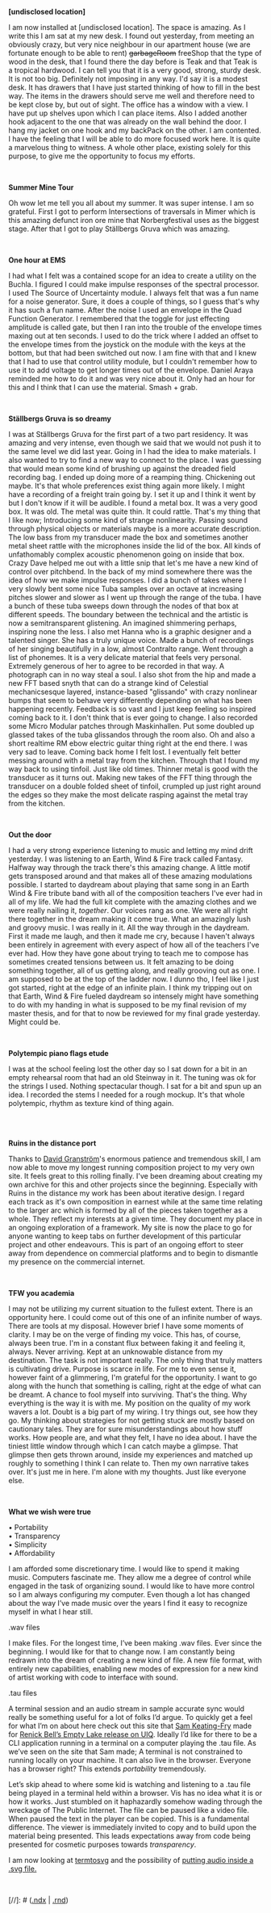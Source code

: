 **[undisclosed location]**

I am now installed at [undisclosed location]. The space is amazing. As I write
this I am sat at my new desk. I found out yesterday, from meeting an obviously
crazy, but very nice neighbour in our apartment house (we are fortunate enough
to be able to rent) ~~garbageRoom~~ freeShop that the type of wood in the desk,
that I found there the day before is Teak and that Teak is a tropical hardwood.
I can tell you that it is a very good, strong, sturdy desk. It is not too big.
Definitely not imposing in any way. I'd say it is a modest desk. It has drawers
that I have just started thinking of how to fill in the best way. The items in
the drawers should serve me well and therefore need to be kept close by, but out
of sight. The office has a window with a view. I have put up shelves upon which
I can place items. Also I added another hook adjacent to the one that was
already on the wall behind the door. I hang my jacket on one hook and my
backPack on the other. I am contented. I have the feeling that I will be able to
do more focused work here. It is quite a marvelous thing to witness. A whole
other place, existing solely for this purpose, to give me the opportunity to
focus my efforts.

<br>

**Summer Mine Tour**

Oh wow let me tell you all about my summer. It was super intense. I am so
grateful. First I got to perform Intersections of traversals in Mimer which is
this amazing defunct iron ore mine that Norbergfestival uses as the biggest
stage. After that I got to play Ställbergs Gruva which was amazing.
 
<br>

**One hour at EMS**

I had what I felt was a contained scope for an idea to create a utility on the
Buchla. I figured I could make impulse responses of the spectral processor. I
used The Source of Uncertainty module. I always felt that was a fun name for a
noise generator. Sure, it does a couple of things, so I guess that's why it has
such a fun name. After the noise I used an envelope in the Quad Function
Generator. I remembered that the toggle for just effecting amplitude is called
gate, but then I ran into the trouble of the envelope times maxing out at ten
seconds. I used to do the trick where I added an offset to the envelope times
from the joystick on the module with the keys at the bottom, but that had been
switched out now. I am fine with that and I knew that I had to use that control
utility module, but I couldn't remember how to use it to add voltage to get
longer times out of the envelope. Daniel Araya reminded me how to do it and was
very nice about it. Only had an hour for this and I think that I can use the
material. Smash + grab.

<br>

**Ställbergs Gruva is so dreamy**

I was at Ställbergs Gruva for the first part of a two part residency. It was
amazing and very intense, even though we said that we would not push it to the
same level we did last year. Going in I had the idea to make materials. I also
wanted to try to find a new way to connect to the place. I was guessing that
would mean some kind of brushing up against the dreaded field recording bag. I
ended up doing more of a reamping thing. Chickening out maybe. It's that whole
preferences exist thing again more likely. I might have a recording of a freight
train going by. I set it up and I think it went by but I don't know if it will
be audible. I found a metal box. It was a very good box. It was old. The metal
was quite thin. It could rattle. That's my thing that I like now; Introducing
some kind of strange nonlinearity. Passing sound through physical objects or
materials maybe is a more accurate description. The low bass from my transducer
made the box and sometimes another metal sheet rattle with the microphones
inside the lid of the box. All kinds of unfathomably complex acoustic phenomenon
going on inside that box. Crazy Dave helped me out with a little snip that let's
me have a new kind of control over pitchbend. In the back of my mind somewhere
there was the idea of how we make impulse responses. I did a bunch of takes
where I very slowly bent some nice Tuba samples over an octave at increasing
pitches slower and slower as I went up through the range of the tuba. I have a
bunch of these tuba sweeps down through the nodes of that box at different
speeds. The boundary between the technical and the artistic is now a
semitransparent glistening. An imagined shimmering perhaps, inspiring none the
less. I also met Hanna who is a graphic designer and a talented singer. She has
a truly unique voice. Made a bunch of recordings of her singing beautifully in a
low, almost Contralto range. Went through a list of phonemes. It is a very
delicate material that feels very personal. Extremely generous of her to agree
to be recorded in that way. A photograph can in no way steal a soul. I also shot
from the hip and made a new FFT based snyth that can do a strange kind of
Celestial mechanicsesque layered, instance-based "glissando" with crazy
nonlinear bumps that seem to behave very differently depending on what has been
happening recently. Feedback is so vast and I just keep feeling so inspired
coming back to it. I don't think that is ever going to change. I also recorded
some Micro Modular patches through Maskinhallen. Put some doubled up glassed
takes of the tuba glissandos through the room also. Oh and also a short realtime
RM ebow electric guitar thing right at the end there. I was very sad to leave.
Coming back home I felt lost. I eventually felt better messing around with a
metal tray from the kitchen. Through that I found my way back to using tinfoil.
Just like old times. Thinner metal is good with the transducer as it turns out.
Making new takes of the FFT thing through the transducer on a double folded
sheet of tinfoil, crumpled up just right around the edges so they make the most
delicate rasping against the metal tray from the kitchen.

<br>

**Out the door**

I had a very strong experience listening to music and letting my mind drift
yesterday. I was listening to an Earth, Wind & Fire track called Fantasy.
Halfway way through the track there's this amazing change. A little motif gets
transposed around and that makes all of these amazing modulations possible. I
started to daydream about playing that same song in an Earth Wind & Fire tribute
band with all of the composition teachers I've ever had in all of my life. We
had the full kit complete with the amazing clothes and we were really nailing
it, _together_. Our voices rang as one. We were all right there together in the
dream making it come true. What an amazingly lush and groovy music. I was really
in it. All the way through in the daydream. First it made me laugh, and then it
made me cry, because I haven't always been entirely in agreement with every
aspect of how all of the teachers I've ever had. How they have gone about trying
to teach me to compose has sometimes created tensions between us. It felt
amazing to be doing something together, all of us getting along, and really
grooving out as one. I am supposed to be at the top of the ladder now. I dunno
tho, I feel like I just got started, right at the edge of an infinite plain. I
think my tripping out on that Earth, Wind & Fire fueled daydream so intensely
might have something to do with my handing in what is supposed to be my final
revision of my master thesis, and for that to now be reviewed for my final grade
yesterday. Might could be.

<br>

**Polytempic piano flags etude**

I was at the school feeling lost the other day so I sat down for a bit in an
empty rehearsal room that had an old Steinway in it. The tuning was ok for the
strings I used. Nothing spectacular though. I sat for a bit and spun up an idea.
I recorded the stems I needed for a rough mockup. It's that whole polytempic,
rhythm as texture kind of thing again.

<br>

<div class="dmk-player" data-playlist="etudes/index.json"></div>

<br>

**Ruins in the distance port**

Thanks to [David Granström](https://davidgranstrom.com/)'s enormous patience and
tremendous skill, I am now able to move my longest running composition project
to my very own site. It feels great to this rolling finally. I've been dreaming
about creating my own archive for this and other projects since the beginning.
Especially with Ruins in the distance my work has been about iterative design.
I regard each track as it's own composition in earnest while at the same time
relating to the larger arc which is formed by all of the pieces taken together
as a whole. They reflect my interests at a given time. They document my place in
an ongoing exploration of a framework. My site is now the place to go for anyone
wanting to keep tabs on further development of this particular project and other
endeavours. This is part of an ongoing effort to steer away from dependence on
commercial platforms and to begin to dismantle my presence on the commercial
internet.

<br>

**TFW you academia**

I may not be utilizing my current situation to the fullest extent. There is an
opportunity here. I could come out of this one of an infinite number of ways.
There are tools at my disposal. However brief I have some moments of clarity. I
may be on the verge of finding my voice. This has, of course, always been true.
I'm in a constant flux between faking it and feeling it, always. Never arriving.
Kept at an unknowable distance from my destination. The task is not important
really. The only thing that truly matters is cultivating drive. Purpose is
scarce in life. For me to even sense it, however faint of a glimmering, I'm
grateful for the opportunity. I want to go along with the hunch that something
is calling, right at the edge of what can be dreamt. A chance to fool myself
into surviving. That's the thing. Why everything is the way it is with me. My
position on the quality of my work wavers a lot. Doubt is a big part of my
wiring. I try things out, see how they go. My thinking about strategies for not
getting stuck are mostly based on cautionary tales. They are for sure
misunderstandings about how stuff works. How people are, and what they felt, I
have no idea about. I have the tiniest little window through which I can catch
maybe a glimpse. That glimpse then gets thrown around, inside my experiences and
matched up roughly to something I think I can relate to. Then my own narrative
takes over. It's just me in here. I'm alone with my thoughts. Just like
everyone else.

<br>

**What we wish were true**

• Portability  
• Transparency   
• Simplicity     
• Affordability  

I am afforded some discretionary time. I would like to spend it making music.
Computers fascinate me. They allow me a degree of control while engaged in the
task of organizing sound. I would like to have more control so I am always
configuring my computer. Even though a lot has changed about the way I’ve made
music over the years I find it easy to recognize myself in what I hear still.

.wav files

I make files. For the longest time, I’ve been making .wav files. Ever since the
beginning. I would like for that to change now. I am constantly being redrawn
into the dream of creating a new kind of file. A new file format, with entirely
new capabilities, enabling new modes of expression for a new kind of artist
working with code to interface with sound.

.tau files

A terminal session and an audio stream in sample accurate sync would really be
something useful for a lot of folks I’d argue. To quickly get a feel for what
I’m on about here check out this site that [Sam
Keating-Fry](https://xxxxxxxxxxxxxxxxxxxxxxxxxxxxxx.xxx/) made for [Renick
Bell’s Empty Lake release on UIQ](http://empty-lake.u-i-q.org/). Ideally I’d
like for there to be a CLI application running in a terminal on a computer
playing the .tau file. As we’ve seen on the site that Sam made; A terminal is
not constrained to running locally on your machine. It can also live in the
browser. Everyone has a browser right? This extends _portability_
tremendously.

Let’s skip ahead to where some kid is watching and listening to a .tau file
being played in a terminal held within a browser. Vis has no idea what it is or
how it works. Just stumbled on it haphazardly somehow wading through the
wreckage of The Public Internet. The file can be paused like a video file. When
paused the text in the player can be copied. This is a fundamental difference.
The viewer is immediately invited to copy and to build upon the material being
presented. This leads expectations away from code being presented for cosmetic
purposes towards _transparency_.

I am now looking at [termtosvg](https://github.com/nbedos/termtosvg) and the
possibility of [putting audio inside a .svg
file.](http://xn--dahlstrm-t4a.net/svg/audio/html5-audio-in-svg.svg)

<br>

[//]: # ([.ndx](../) | <a href="#" onClick="goToURL()">.rnd</a>)

<br>
<br>

<script>
function goToURL() {
    var links = [
        ".",
        "./img",
        "./irc",
    ];

    // get a random number between 0 and the number of links
    var randIdx = Math.round(Math.random() * (links.length - 1));
    // construct the link to be opened
    var root = window.location.protocol + '//' + window.location.host;
    var link = root + '/' + links[randIdx];

    document.location.href = link;
};
</script>

<script async type="text/javascript" src="/player/dmk-player.js?v=5"></script>
<script>
window.addEventListener('load', function () {
  var elements = document.getElementsByClassName('dmk-player');
  var players = Array.from(elements).map(function (el) {
    if (el.dataset) {
      var rootUrl = window.location.origin;
      var playlist = el.dataset.playlist;
      var isVideo = !!el.dataset.isVideo;
      var layout = {
        title: false,
        elapsedTime: false
      };
      var options = {
        playlist: playlist,
        isVideo: isVideo,
        rootUrl: rootUrl
      };
      return new DMKPlayer(el, options, layout);
    }
  });
  players.forEach(function (player, index) {
    player.index = index;
    player.on('play', function () {
      players.forEach(function (p) {
        if (p.index !== player.index && p.isPlaying) {
          p.stop();
        }
      });
    });
  });
});


</script>
